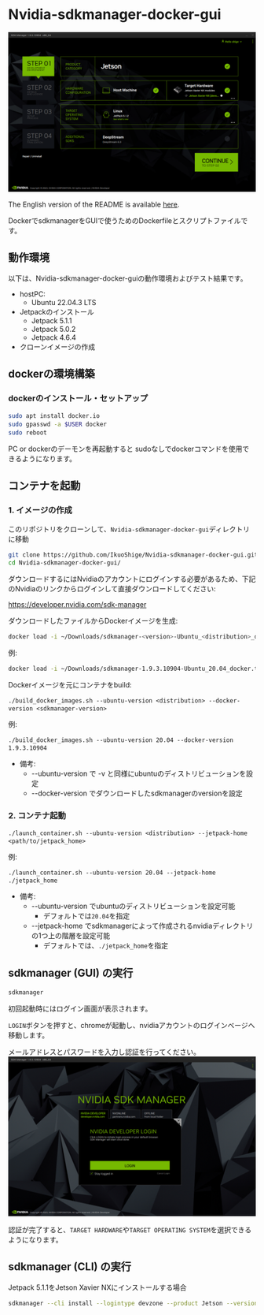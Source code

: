 # Nvidia-sdkmanager-docker-gui

<img src="./img/sdkmanager_home.png">

The English version of the README is available [here](https://github.com/IkuoShige/Nvidia-sdkmanager-docker-gui/blob/main/README_EN.md).

DockerでsdkmanagerをGUIで使うためのDockerfileとスクリプトファイルです。

## 動作環境
以下は、Nvidia-sdkmanager-docker-guiの動作環境およびテスト結果です。
- hostPC:
  - Ubuntu 22.04.3 LTS
- Jetpackのインストール
  - Jetpack 5.1.1
  - Jetpack 5.0.2
  - Jetpack 4.6.4
- クローンイメージの作成

## dockerの環境構築

### dockerのインストール・セットアップ
```bash
sudo apt install docker.io
sudo gpasswd -a $USER docker
sudo reboot
```

PC or dockerのデーモンを再起動すると  sudoなしでdockerコマンドを使用できるようになります。

## コンテナを起動

### 1. イメージの作成

このリポジトリをクローンして、`Nvidia-sdkmanager-docker-gui`ディレクトリに移動
```bash
git clone https://github.com/IkuoShige/Nvidia-sdkmanager-docker-gui.git
cd Nvidia-sdkmanager-docker-gui/
```

ダウンロードするにはNvidiaのアカウントにログインする必要があるため、下記のNvidiaのリンクからログインして直接ダウンロードしてください:

https://developer.nvidia.com/sdk-manager

ダウンロードしたファイルからDockerイメージを生成:
```bash
docker load -i ~/Downloads/sdkmanager-<version>-Ubuntu_<distribution>_docker.tar.gz
```

例:
```bash
docker load -i ~/Downloads/sdkmanager-1.9.3.10904-Ubuntu_20.04_docker.tar.gz
```

Dockerイメージを元にコンテナをbuild:
```shell
./build_docker_images.sh --ubuntu-version <distribution> --docker-version <sdkmanager-version>
```

例:
```shell
./build_docker_images.sh --ubuntu-version 20.04 --docker-version 1.9.3.10904
```

* 備考:
  * --ubuntu-version で -v と同様にubuntuのディストリビューションを設定
  * --docker-version でダウンロードしたsdkmanagerのversionを設定

### 2. コンテナ起動
```shell
./launch_container.sh --ubuntu-version <distribution> --jetpack-home <path/to/jetpack_home>
```
例:
```shell
./launch_container.sh --ubuntu-version 20.04 --jetpack-home ./jetpack_home
```

* 備考:
  * --ubuntu-version でubuntuのディストリビューションを設定可能
    * デフォルトでは`20.04`を指定
  * --jetpack-home でsdkmanagerによって作成されるnvidiaディレクトリの1つ上の階層を設定可能
    * デフォルトでは、`./jetpack_home`を指定

## sdkmanager (GUI) の実行

```bash
sdkmanager
```

初回起動時にはログイン画面が表示されます。

`LOGIN`ボタンを押すと、chromeが起動し、nvidiaアカウントのログインベージへ移動します。

メールアドレスとパスワードを入力し認証を行ってください。
<img src="./img/sdkmanager_login.png">

認証が完了すると、`TARGET HARDWARE`や`TARGET OPERATING SYSTEM`を選択できるようになります。

## sdkmanager (CLI) の実行

Jetpack 5.1.1をJetson Xavier NXにインストールする場合
```bash
sdkmanager --cli install --logintype devzone --product Jetson --version 5.1.1 --targetos Linux --host --target JETSON_XAVIER_NX_TARGETS --flash all --additionalsdk 'DeepStream 6.2'
```
